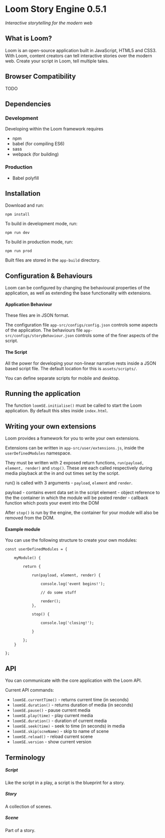 # Loom Story Engine 0.5.1
*Interactive storytelling for the modern web*

## What is Loom?
Loom is an open-source application built in JavaScript, HTML5 and CSS3. With Loom, content creators can tell interactive stories over the modern web. Create your script in Loom, tell multiple tales.

## Browser Compatibility ##

TODO

## Dependencies
### Development
Developing within the Loom framework requires
- npm
- babel (for compiling ES6)
- sass
- webpack (for building)

### Production
- Babel polyfill

## Installation
Download and run:

```
npm install

```
To build in development mode, run:

```
npm run dev

```

To build in production mode, run:

```
npm run prod

```

Built files are stored in the `app-build` directory.

## Configuration & Behaviours
Loom can be configured by changing the behavioural properties of the application, as well as extending the base functionality with extensions.

#### Application Behaviour
These files are in JSON format.

The configuration file `app-src/configs/config.json` controls some aspects of the application.
The behaviours file `app-src/configs/storyBehaviour.json` controls some of the finer aspects of the script.

#### The Script
All the power for developing your non-linear narrative rests inside a JSON based script file. The default location for this is `assets/scripts/`.

You can define separate scripts for mobile and desktop.

## Running the application
The function `loomSE.initialise()` must be called to start the Loom application. By default this sites inside `index.html`.

## Writing your own extensions
Loom provides a framework for you to write your own extensions.

Extensions can be written in `app-src/user/extensions.js`, inside the `userDefinedModules` namespace.

They must be written with 2 exposed return functions, `run(payload, element, render)` and `stop()`. These are each called respectively during media playback at the in and out times set by the script.

run() is called with 3 arguments -  `payload`, `element` and `render`.

payload - contains event data set in the script
element - object reference to the the container in which the module will be posted
render - callback function which posts your event into the DOM

After `stop()` is run by the engine, the container for your module will also be removed from the DOM.

#### Example module
You can use the following structure to create your own modules:

```
const userDefinedModules = {

	myModule() {

		return {

			run(payload, element, render) {

			    console.log('event begins!');

				// do some stuff

				render();
			},

			stop() {

				console.log('closing!');

			}

		};
	}

};
```

## API
You can communicate with the core application with the Loom API.

Current API commands:

- `loomSE.currentTime()` - returns current time (in seconds)
- `loomSE.duration()` - returns duration of media (in seconds)
- `loomSE.pause()` - pause current media
- `loomSE.play(time)` - play current media
- `loomSE.duration()` - duration of current media
- `loomSE.seek(time)` - seek to time (in seconds) in media
- `loomSE.skip(scneName)` - skip to name of scene
- `loomSE.reload()` - reload current scene
- `loomSE.version` - show current version

## Terminology

##### Script
Like the script in a play, a script is the blueprint for a story.

##### Story
A collection of scenes.

##### Scene
Part of a story.
